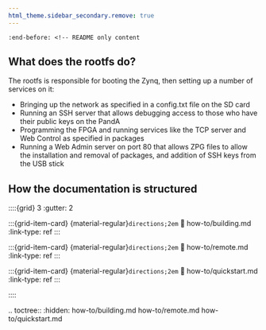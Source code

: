 ```yaml
---
html_theme.sidebar_secondary.remove: true
---
```


```{include} ../README.md
:end-before: <!-- README only content
```

What does the rootfs do?
-------------------------

The rootfs is responsible for booting the Zynq, then setting up a number of services on it:

- Bringing up the network as specified in a config.txt file on the SD card
- Running an SSH server that allows debugging access to those who have their public keys on the PandA
- Programming the FPGA and running services like the TCP server and Web Control as specified in packages
- Running a Web Admin server on port 80 that allows ZPG files to allow the installation and removal of packages, and addition of SSH keys from the USB stick

How the documentation is structured
-----------------------------------

<!-- https://sphinx-design.readthedocs.io/en/latest/grids.html -->

::::{grid} 3
:gutter: 2

:::{grid-item-card} {material-regular}`directions;2em`
:link: how-to/building.md
:link-type: ref
:::

:::{grid-item-card} {material-regular}`directions;2em`
:link: how-to/remote.md
:link-type: ref
:::

:::{grid-item-card} {material-regular}`directions;2em`
:link: how-to/quickstart.md
:link-type: ref
:::

::::

.. toctree::
:hidden:
how-to/building.md
how-to/remote.md
how-to/quickstart.md
